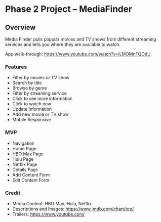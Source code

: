 # Phase 2 Project – MediaFinder

## Overview

Media Finder pulls popular movies and TV shows from different streaming services and tells you where they are available to watch.

App walk-through: https://www.youtube.com/watch?v=lLMOMnFQOdU

### Features
* Filter by movies or TV show
* Search by title
* Browse by genre
* Filter by streaming service
* Click to see more information
* Click to watch now
* Update information
* Add new movie or TV show
* Mobile Responsive


### MVP
* Navigation
* Home Page
* HBO Max Page
* Hulu Page
* Netflix Page
* Details Page
* Add Content Form
* Edit Content Form

### Credit
* Media Content: HBO Max, Hulu, Netflix
* Descriptions and Images: https://www.imdb.com/chart/top/
* Trailers: https://www.youtube.com/